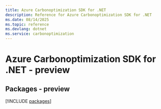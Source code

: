 ```yaml
---
title: Azure Carbonoptimization SDK for .NET
description: Reference for Azure Carbonoptimization SDK for .NET
ms.date: 08/14/2025
ms.topic: reference
ms.devlang: dotnet
ms.service: carbonoptimization
---
```

# Azure Carbonoptimization SDK for .NET - preview
## Packages - preview
[!INCLUDE [packages](carbonoptimization-index.md)]